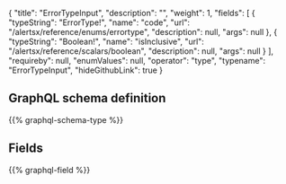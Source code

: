 {
  "title": "ErrorTypeInput",
  "description": "",
  "weight": 1,
  "fields": [
    {
      "typeString": "ErrorType!",
      "name": "code",
      "url": "/alertsx/reference/enums/errortype",
      "description": null,
      "args": null
    },
    {
      "typeString": "Boolean!",
      "name": "isInclusive",
      "url": "/alertsx/reference/scalars/boolean",
      "description": null,
      "args": null
    }
  ],
  "requireby": null,
  "enumValues": null,
  "operator": "type",
  "typename": "ErrorTypeInput",
  "hideGithubLink": true
}
## GraphQL schema definition

{{% graphql-schema-type %}}

## Fields

{{% graphql-field %}}
